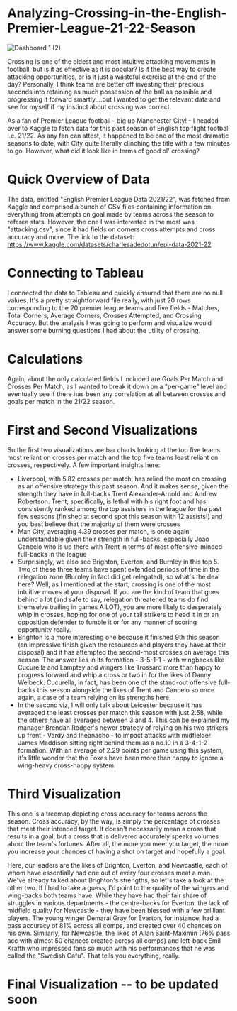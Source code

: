 # Analyzing-Crossing-in-the-English-Premier-League-21-22-Season

![Dashboard 1 (2)](https://user-images.githubusercontent.com/23167040/179537591-c002dd6c-9de3-4fc8-aa79-b7eda9ca9d47.png)


Crossing is one of the oldest and most intuitive attacking movements in football, but is it as effective as it is popular? Is it the best way to create
attacking opportunities, or is it just a wasteful exercise at the end of the day? Personally, I think teams are better off investing their precious seconds
into retaining as much possession of the ball as possible and progressing it forward smartly....but I wanted to get the relevant data and see for myself
if my instinct about crossing was correct. 

As a fan of Premier League football - big up Manchester City! - I headed over to Kaggle to fetch data for this past season of English top flight football i.e. 21/22.
As any fan can attest, it happened to be one of the most dramatic seasons to date, with City quite literally clinching the title with a few minutes to go. 
However, what did it look like in terms of good ol' crossing? 

# Quick Overview of Data

The data, entitled "English Premier League Data 2021/22", was fetched from Kaggle and comprised a bunch of CSV files containing information on everything from
attempts on goal made by teams across the season to referee stats. However, the one I was interested in the most was "attacking.csv", since it had fields on corners 
cross attempts and cross accuracy and more. The link to the dataset: https://www.kaggle.com/datasets/charlesadedotun/epl-data-2021-22

# Connecting to Tableau

I connected the data to Tableau and quickly ensured that there are no null values. It's a pretty straightforward file really, with just 20 rows corresponding to the
20 premier league teams and five fields - Matches, Total Corners, Average Corners, Crosses Attempted, and Crossing Accuracy. But the analysis I was going to perform
and visualize would answer some burning questions I had about the utility of crossing.

# Calculations

Again, about the only calculated fields I included are Goals Per Match and Crosses Per Match, as I wanted to break it down on a "per-game" level and eventually see if
there has been any correlation at all between crosses and goals per match in the 21/22 season.

# First and Second Visualizations

So the first two visualizations are bar charts looking at the top five teams most reliant on crosses per match and the top five teams least reliant on crosses,
respectively. A few important insights here:
* Liverpool, with 5.82 crosses per match, has relied the most on crossing as an offensive strategy this past season. And it makes sense, given the strength they
have in full-backs Trent Alexander-Arnold and Andrew Robertson. Trent, specifically, is lethal with his right foot and has consistently ranked among the top
assisters in the league for the past few seasons (finished at second spot this season with 12 assists!) and you best believe that the majority of them were 
crosses
* Man City, averaging 4.39 crosses per match, is once again understandable given their strength in full-backs, especially Joao Cancelo who is up there with
Trent in terms of most offensive-minded full-backs in the league
* Surprisingly, we also see Brighton, Everton, and Burnley in this top 5. Two of these three teams have spent extended periods of time in the relegation zone 
(Burnley in fact did get relegated), so what's the deal here? Well, as I mentioned at the start, crossing is one of the most intuitive moves at your disposal.
If you are the kind of team that goes behind a lot (and safe to say, relegation threatened teams do find themselve trailing in games A LOT), you are more likely
to desperately whip in crosses, hoping for one of your tall strikers to head it in or an opposition defender to fumble it or for any manner of scoring opportunity
really.
* Brighton is a more interesting one because it finished 9th this season (an impressive finish given the resources and players they have at their disposal) and
it has attempted the second-most crosses on average this season. The answer lies in its formation - 3-5-1-1 - with wingbacks like Cucurella and Lamptey and wingers
like Trossard more than happy to progress forward and whip a cross or two in for the likes of Danny Welbeck. Cucurella, in fact, has been one of the stand-out
offensive full-backs this season alongside the likes of Trent and Cancelo so once again, a case of a team relying on its strengths here.
* In the second viz, I will only talk about Leicester because it has averaged the least crosses per match this season with just 2.58, while the others have all
averaged between 3 and 4. This can be explained my manager Brendan Rodger's newer strategy of relying on his two strikers up front - Vardy and Iheanacho - to
impact attacks with midfielder James Maddison sitting right behind them as a no.10 in a 3-4-1-2 formation. With an average of 2.29 points per game using this
system, it's little wonder that the Foxes have been more than happy to ignore a wing-heavy cross-happy system.

# Third Visualization

This one is a treemap depicting cross accuracy for teams across the season. Cross accuracy, by the way, is simply the percentage of crosses that meet their intended
target. It doesn't necessarily mean a cross that results in a goal, but a cross that is delivered accurately speaks volumes about the team's fortunes. After all,
the more you meet you target, the more you increase your chances of having a shot on target and hopefully a goal.

Here, our leaders are the likes of Brighton, Everton, and Newcastle, each of whom have essentially had one out of every four crosses meet a man. We've already
talked about Brighton's strengths, so let's take a look at the other two. If I had to take a guess, I'd point to the quality of the wingers and wing-backs both
teams have. While they have had their fair share of struggles in various departments - the centre-backs for Everton, the lack of midfield quality for Newcastle -
they have been blessed with a few brilliant players. The young winger Demarai Gray for Everton, for instance, had a pass accuracy of 81% across all comps, and 
created over 40 chances on his own. Similarly, for Newcastle, the likes of Allan Saint-Maximin (76% pass acc with almost 50 chances created across all comps)
and left-back Emil Krafth who impressed fans so much with his performances that he was called the "Swedish Cafu". That tells you everything, really.

# Final Visualization -- to be updated soon
